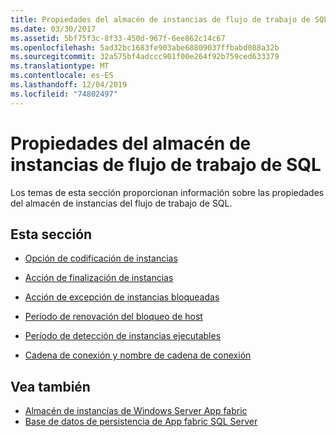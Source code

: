 ```yaml
---
title: Propiedades del almacén de instancias de flujo de trabajo de SQL
ms.date: 03/30/2017
ms.assetid: 5bf75f3c-8f33-450d-967f-6ee862c14c67
ms.openlocfilehash: 5ad32bc1683fe903abe68809037ffbabd088a32b
ms.sourcegitcommit: 32a575bf4adccc901f00e264f92b759ced633379
ms.translationtype: MT
ms.contentlocale: es-ES
ms.lasthandoff: 12/04/2019
ms.locfileid: "74802497"
---
```

# <a name="properties-of-sql-workflow-instance-store"></a>Propiedades del almacén de instancias de flujo de trabajo de SQL
Los temas de esta sección proporcionan información sobre las propiedades del almacén de instancias del flujo de trabajo de SQL.  
  
## <a name="in-this-section"></a>Esta sección  
  
- [Opción de codificación de instancias](instance-encoding-option.md)  
  
- [Acción de finalización de instancias](instance-completion-action.md)  
  
- [Acción de excepción de instancias bloqueadas](instance-locked-exception-action.md)  
  
- [Período de renovación del bloqueo de host](host-lock-renewal-period.md)  
  
- [Período de detección de instancias ejecutables](runnable-instances-detection-period.md)  
  
- [Cadena de conexión y nombre de cadena de conexión](connection-string-and-connection-string-name.md)  
  
## <a name="see-also"></a>Vea también

- [Almacén de instancias de Windows Server App fabric](https://docs.microsoft.com/previous-versions/appfabric/ff383417(v=azure.10))
- [Base de datos de persistencia de App fabric SQL Server](https://docs.microsoft.com/previous-versions/appfabric/ee790819(v=azure.10))
